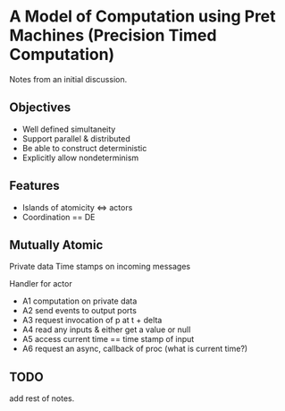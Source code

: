 # A Model of Computation using Pret Machines (Precision Timed Computation)

Notes from an initial discussion.

## Objectives

 * Well defined simultaneity
 * Support parallel & distributed
 * Be able to construct deterministic
 * Explicitly allow nondeterminism

## Features

 * Islands of atomicity <=> actors
 * Coordination == DE

## Mutually Atomic

Private data
Time stamps on incoming messages

Handler for actor

 * A1 computation on private data
 * A2 send events to output ports
 * A3 request invocation of p at t + delta
 * A4 read any inputs & either get a value or null
 * A5 access current time == time stamp of input
 * A6 request an async, callback of proc (what is current time?)

## TODO

add rest of notes.


